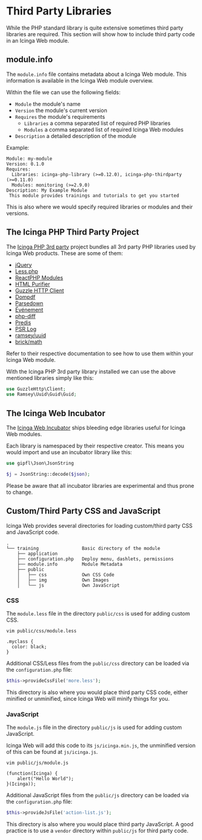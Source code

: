 # Third Party Libraries

While the PHP standard library is quite extensive sometimes third party libraries are required.
This section will show how to include third party code in an Icinga Web module.

## module.info

The `module.info` file contains metadata about a Icinga Web module. This information is available in the Icinga Web module overview.

Within the file we can use the following fields:

* `Module` the module's name
* `Version` the module's current version
* `Requires` the module's requirements
  * `Libraries` a comma separated list of required PHP libraries
  * `Modules` a comma separated list of required Icinga Web modules
* `Description` a detailed description of the module

Example:

```
Module: my-module
Version: 0.1.0
Requires:
  Libraries: icinga-php-library (>=0.12.0), icinga-php-thirdparty (>=0.11.0)
  Modules: monitoring (>=2.9.0)
Description: My Example Module
 This module provides trainings and tutorials to get you started
```

This is also where we would specify required libraries or modules and their versions.

## The Icinga PHP Third Party Project

The [Icinga PHP 3rd party](https://github.com/Icinga/icinga-php-thirdparty) project bundles all 3rd party PHP libraries used by Icinga Web products.
These are some of them:

* [jQuery](https://github.com/components/jquery)
* [Less.php](https://github.com/wikimedia/less.php)
* [ReactPHP Modules](https://github.com/reactphp)
* [HTML Purifier](https://github.com/ezyang/htmlpurifier)
* [Guzzle HTTP Client](https://github.com/guzzle/guzzle)
* [Dompdf](https://github.com/dompdf/dompdf)
* [Parsedown](https://github.com/erusev/parsedown)
* [Événement](https://github.com/igorw/evenement)
* [php-diff](https://github.com/jfcherng/php-diff)
* [Predis](https://github.com/predis/predis)
* [PSR Log](https://github.com/php-fig/log)
* [ramsey/uuid](https://github.com/ramsey/uuid)
* [brick/math](https://github.com/brick/math)

Refer to their respective documentation to see how to use them within your Icinga Web module.

With the Icinga PHP 3rd party library installed we can use the above mentioned libraries simply like this:

```php
use GuzzleHttp\Client;
use Ramsey\Uuid\Guid\Guid;
```

## The Icinga Web Incubator

The [Icinga Web Incubator](https://github.com/Icinga/icingaweb2-module-incubator) ships bleeding edge libraries useful for Icinga Web modules.

Each library is namespaced by their respective creator. This means you would import and use an incubator library like this:

```php
use gipfl\Json\JsonString

$j = JsonString::decode($json);
```

Please be aware that all incubator libraries are experimental and thus prone to change.

## Custom/Third Party CSS and JavaScript

Icinga Web provides several directories for loading custom/third party CSS and JavaScript code.

    .
    └── training                Basic directory of the module
        ├── application
        ├── configuration.php   Deploy menu, dashlets, permissions
        ├── module.info         Module Metadata
        ├── public
        │   ├── css             Own CSS Code
        │   ├── img             Own Images
        │   └── js              Own JavaScript

### CSS

The `module.less` file in the directory `public/css` is used for adding custom CSS.

```
vim public/css/module.less

.myclass {
  color: black;
}
```

Additional CSS/Less files from the `public/css` directory can be loaded via the `configuration.php` file:

```php
$this->provideCssFile('more.less');
```

This directory is also where you would place third party CSS code, either minified or unminified, since Icinga Web will minify things for you.

### JavaScript

The `module.js` file in the directory `public/js` is used for adding custom JavaScript.

Icinga Web will add this code to its `js/icinga.min.js`, the unminified version of this can be found at `js/icinga.js`.

```
vim public/js/module.js

(function(Icinga) {
    alert("Hello World");
}(Icinga));
```

Additional JavaScript files from the `public/js` directory can be loaded via the `configuration.php` file:

```php
$this->provideJsFile('action-list.js');
```

This directory is also where you would place third party JavaScript. A good practice is to use a `vendor` directory within `public/js` for third party code.
